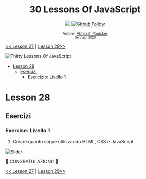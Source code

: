 <div align="center">
  <h1> 30 Lessons Of JavaScript</h1>
  <a class="header-badge" target="_blank" href="https://www.linkedin.com/in/abhilash-panicker-68952b159/">
  <img src="https://img.shields.io/badge/style--5eba00.svg?label=LinkedIn&logo=linkedin&style=social">
  </a>
  <a class="header-badge" target="_blank" href="https://github.com/abpanic/">
  <img alt="Github Follow" src="https://img.shields.io/github/followers/abpanic?style=social">
  </a>

<sub>Autore:
<a href="https://www.linkedin.com/in/abhilash-panicker-68952b159/" target="_blank">Abhilash Panicker</a><br>
<small> Gennaio, 2020</small>
</sub>

</div>

[<< Lesson 27](../27_Lesson_Mini_project_portfolio/27_Lesson_mini_project_portfolio.md) | [Lesson 29>>](../29_Lesson_Mini_project_animating_characters/29_Lesson_mini_project_animating_characters.md)

![Thirty Lessons Of JavaScript](../../images/banners/Lesson_1_28.png)

- [Lesson 28](#Lesson-28)
  - [Esercizi](#exercises)
    - [Esercizio: Livello 1](#exercise-level-1)

# Lesson 28

## Esercizi

### Exercise: Livello 1

1. Creare quanto segue utilizzando HTML, CSS e JavaScript

![Slider](../../images/projects/dom_mini_project_leaderboard_Lesson_8.1.gif)

🎉 CONGRATULAZIONI ! 🎉

[<< Lesson 27](../27_Lesson_Mini_project_portfolio/27_Lesson_mini_project_portfolio.md) | [Lesson 29>>](../29_Lesson_Mini_project_animating_characters/29_Lesson_mini_project_animating_characters.md)